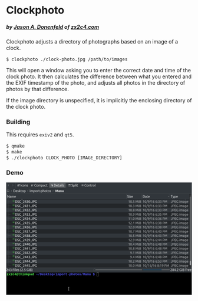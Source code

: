 # Clockphoto
##### by [Jason A. Donenfeld](mailto:jason@zx2c4.com) of [zx2c4.com](https://www.zx2c4.com/)

Clockphoto adjusts a directory of photographs based on an image of a clock.

    $ clockphoto ./clock-photo.jpg /path/to/images

This will open a window asking you to enter the correct date and time of the clock photo. It then calculates the difference between what you entered and the EXIF timestamp of the photo, and adjusts all photos in the directory of photos by that difference.

If the image directory is unspecified, it is implicitly the enclosing directory of the clock photo.

### Building

This requires `exiv2` and `qt5`.

    $ qmake
    $ make
    $ ./clockphoto CLOCK_PHOTO [IMAGE_DIRECTORY]

### Demo

<img src="clockphoto.gif" style="max-width: 100%">
